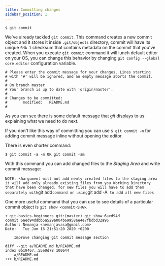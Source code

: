 ```yaml
---
title: Committing changes
sidebar_position: 1
---
```


`$ git commit`

We've already tackled `git commit`. This command creates a new commit object and it stores it inside `.git/objects` directory,
commit will have its unique `SHA-1` checksum that contains metadata on the commit that you've created.
When you execute `git commit` command it will lunch default editor on your OS, you can change this behavior by changing `git config --global core.editor` configuration variable.

```shell
# Please enter the commit message for your changes. Lines starting
# with '#' will be ignored, and an empty message aborts the commit.
#
# On branch master
# Your branch is up to date with 'origin/master'.
#
# Changes to be committed:
#       modified:   README.md
#
```

As you can see there is some default message that _git_ displays to us explaining what we need to do next.

If you don't like this way of committing you can use `$ git commit -m` for adding commit message inline without opening the editor.

There is even shorter command:

`$ git commit -a -m OR git commit -am`

With this command you can add changed files to the *Staging Area* and write commit message:

`NOTE: `-a` argument will not add newly created files to the staging area it will add only already existing files from you Working Directory that have been changed,
for new files you will have to add them separately with `git add` command or using `git add -A` to add all new files`


One more useful command that you can use to see details of a particular commit object is `git show <commit-SHA>`.

```shell {1}
➜ git-basics-beginners git:(master) git show 6aed94d
commit 6aed94ddbb5a529a004b69958ae4e7fbdbd32a96
Author: Nemanja <nemanjavasa@gmail.com>
Date:   Tue Jun 16 21:51:20 2020 +0200

    Improve changing git commit message section

diff --git a/README.md b/README.md
index 0b19467..55e0d78 100644
--- a/README.md
+++ b/README.md
```